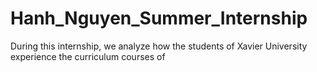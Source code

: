# Hanh_Nguyen_Summer_Internship
During this internship, we analyze how the students of Xavier University experience the curriculum courses of 
